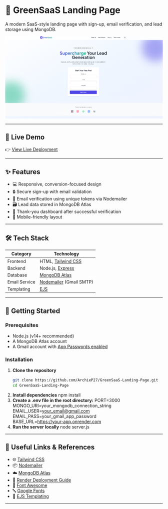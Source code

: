 # 🌿 GreenSaaS Landing Page

A modern SaaS-style landing page with sign-up, email verification, and lead storage using MongoDB.

![screenshot](ss.png)

---

## 🔗 Live Demo

👉 [View Live Deployment](https://greensaas.onrender.com/)

---

## ✨ Features

- 💻 Responsive, conversion-focused design  
- 🔒 Secure sign-up with email validation  
- 📧 Email verification using unique tokens via Nodemailer  
- 🗃️ Lead data stored in MongoDB Atlas  
- 🎉 Thank-you dashboard after successful verification  
- 📱 Mobile-friendly layout  

---

## 🛠️ Tech Stack

| Category       | Technology |
|----------------|------------|
| Frontend       | HTML, [Tailwind CSS](https://tailwindcss.com/) |
| Backend        | Node.js, [Express](https://expressjs.com/) |
| Database       | [MongoDB Atlas](https://www.mongodb.com/cloud/atlas) |
| Email Service  | [Nodemailer](https://nodemailer.com/about/) (Gmail SMTP) |
| Templating     | [EJS](https://ejs.co/) |

---

## 🚀 Getting Started

### Prerequisites

- Node.js (v14+ recommended)
- A MongoDB Atlas account
- A Gmail account with [App Passwords enabled](https://support.google.com/accounts/answer/185833)

### Installation

1. **Clone the repository**
   ```bash
   git clone https://github.com/ArchieP27/GreenSaaS-Landing-Page.git
   cd GreenSaaS-Landing-Page
2. **Install dependencies**
   npm install
3. **Create a .env file in the root directory:**
   PORT=3000  
   MONGO_URI=your_mongodb_connection_string  
   EMAIL_USER=your_email@gmail.com  
   EMAIL_PASS=your_gmail_app_password  
   BASE_URL=https://your-app.onrender.com  
4. **Run the server locally**
   node server.js

---

## 🔗 Useful Links & References
- 🌐 [Tailwind CSS](https://tailwindcss.com/)
- 📦 [Nodemailer](https://nodemailer.com/about/)
- ☁️ [MongoDB Atlas](https://www.mongodb.com/products/platform/atlas-database)
- 🚀 [Render Deployment Guide](https://render.com/docs/deploy-node-express-app)
- 🎨 [Font Awesome](https://fontawesome.com/)
- 🔤 [Google Fonts](https://fonts.google.com/)
- 📝 [EJS Templating](https://ejs.co/)

---
